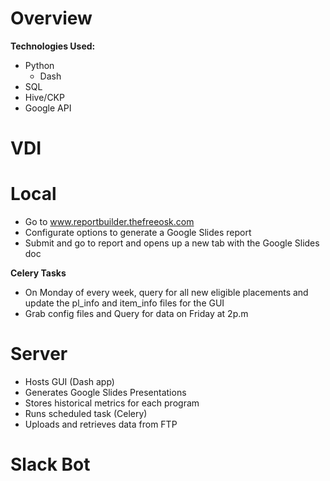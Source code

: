 # Overview
**Technologies Used:**
- Python
  - Dash
- SQL
- Hive/CKP
- Google API

# VDI

# Local
- Go to www.reportbuilder.thefreeosk.com
- Configurate options to generate a Google Slides report
- Submit and go to report and opens up a new tab with the Google Slides doc

**Celery Tasks**
- On Monday of every week, query for all new eligible placements and update the pl_info and item_info files for the GUI
- Grab config files and Query for data on Friday at 2p.m

# Server
- Hosts GUI (Dash app)
- Generates Google Slides Presentations
- Stores historical metrics for each program
- Runs scheduled task (Celery)
- Uploads and retrieves data from FTP

# Slack Bot
